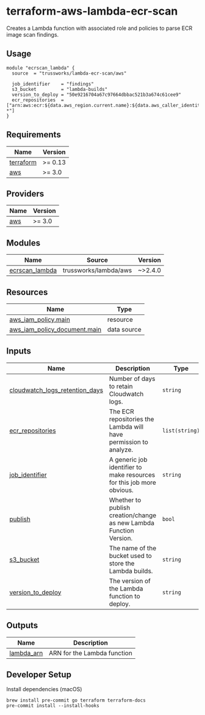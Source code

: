 # terraform-aws-lambda-ecr-scan

Creates a Lambda function with associated role and policies to parse ECR image
scan findings.

## Usage

```hcl
module "ecrscan_lambda" {
  source  = "trussworks/lambda-ecr-scan/aws"

  job_identifier    = "findings"
  s3_bucket         = "lambda-builds"
  version_to_deploy = "50e9216704a67c97664dbbac521b3a674c61cee9"
  ecr_repositories  = ["arn:aws:ecr:${data.aws_region.current.name}:${data.aws_caller_identity.current.account_id}:repository/app-*"]
}
```

<!-- BEGINNING OF PRE-COMMIT-TERRAFORM DOCS HOOK -->
## Requirements

| Name | Version |
|------|---------|
| <a name="requirement_terraform"></a> [terraform](#requirement\_terraform) | >= 0.13 |
| <a name="requirement_aws"></a> [aws](#requirement\_aws) | >= 3.0 |

## Providers

| Name | Version |
|------|---------|
| <a name="provider_aws"></a> [aws](#provider\_aws) | >= 3.0 |

## Modules

| Name | Source | Version |
|------|--------|---------|
| <a name="module_ecrscan_lambda"></a> [ecrscan\_lambda](#module\_ecrscan\_lambda) | trussworks/lambda/aws | ~>2.4.0 |

## Resources

| Name | Type |
|------|------|
| [aws_iam_policy.main](https://registry.terraform.io/providers/hashicorp/aws/latest/docs/resources/iam_policy) | resource |
| [aws_iam_policy_document.main](https://registry.terraform.io/providers/hashicorp/aws/latest/docs/data-sources/iam_policy_document) | data source |

## Inputs

| Name | Description | Type | Default | Required |
|------|-------------|------|---------|:--------:|
| <a name="input_cloudwatch_logs_retention_days"></a> [cloudwatch\_logs\_retention\_days](#input\_cloudwatch\_logs\_retention\_days) | Number of days to retain Cloudwatch logs. | `string` | `"90"` | no |
| <a name="input_ecr_repositories"></a> [ecr\_repositories](#input\_ecr\_repositories) | The ECR repositories the Lambda will have permission to analyze. | `list(string)` | n/a | yes |
| <a name="input_job_identifier"></a> [job\_identifier](#input\_job\_identifier) | A generic job identifier to make resources for this job more obvious. | `string` | n/a | yes |
| <a name="input_publish"></a> [publish](#input\_publish) | Whether to publish creation/change as new Lambda Function Version. | `bool` | `false` | no |
| <a name="input_s3_bucket"></a> [s3\_bucket](#input\_s3\_bucket) | The name of the bucket used to store the Lambda builds. | `string` | n/a | yes |
| <a name="input_version_to_deploy"></a> [version\_to\_deploy](#input\_version\_to\_deploy) | The version of the Lambda function to deploy. | `string` | n/a | yes |

## Outputs

| Name | Description |
|------|-------------|
| <a name="output_lambda_arn"></a> [lambda\_arn](#output\_lambda\_arn) | ARN for the Lambda function |
<!-- END OF PRE-COMMIT-TERRAFORM DOCS HOOK -->

## Developer Setup

Install dependencies (macOS)

```shell
brew install pre-commit go terraform terraform-docs
pre-commit install --install-hooks
```
